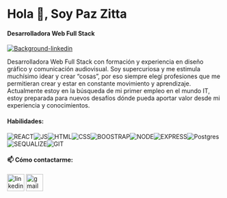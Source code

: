 ### <h1>Hola 👋, Soy Paz Zitta</hi>
#### Desarrolladora Web Full Stack
<a href="https://ibb.co/ySymcfq"><img src="https://i.ibb.co/q5sL3yp/Background-linkedin.jpg" alt="Background-linkedin" border="0"></a>
<!-- ![Desarrolladora Web Full Stack](https://ibb.co/ySymcfq) -->

Desarrolladora Web Full Stack con formación y experiencia en diseño gráfico y comunicación audiovisual. 
Soy supercuriosa y me estimula muchísimo idear y crear “cosas”, por eso siempre elegí profesiones que me permitieran crear y estar en constante movimiento y aprendizaje. 
Actualmente estoy en la búsqueda de mi primer empleo en el mundo IT, estoy preparada para nuevos desafíos dónde pueda aportar valor desde mi experiencia y conocimientos.

#### Habilidades: 
![REACT](https://res.cloudinary.com/dxymci4b6/image/upload/v1645757528/reactjs-ar21_1_icl5ft.svg)![JS](https://res.cloudinary.com/dxymci4b6/image/upload/v1645755683/javascript-ar21_vmqqxq.svg)![HTML](https://res.cloudinary.com/dxymci4b6/image/upload/v1645757598/w3_html5-ar21_hfpzt7.svg)![CSS](https://res.cloudinary.com/dxymci4b6/image/upload/v1645757652/w3_css-ar21_cuzwiw.svg)![BOOSTRAP](https://res.cloudinary.com/dxymci4b6/image/upload/v1645757710/getbootstrap-ar21_y8ry9s.svg)![NODE](https://res.cloudinary.com/dxymci4b6/image/upload/v1645757392/nodejs-horizontal_htgvyr.svg)![EXPRESS](https://res.cloudinary.com/dxymci4b6/image/upload/v1645758946/expressjs-ar21_tthjm5.svg)![Postgres](https://res.cloudinary.com/dxymci4b6/image/upload/v1645757755/postgresql-horizontal_rmsp9d.svg)![SEQUALIZE](https://res.cloudinary.com/dxymci4b6/image/upload/v1645759078/sequelizejs-ar21_settff.svg)![GIT](https://res.cloudinary.com/dxymci4b6/image/upload/v1645759154/git-scm-ar21_nx8jvo.svg)

#### 📫 Cómo contactarme:
[<img src='https://cdn.jsdelivr.net/npm/simple-icons@3.0.1/icons/linkedin.svg' alt='linkedin' height='40'>](https://www.linkedin.com/in/paz-zitta/) [<img src='https://cdn.jsdelivr.net/npm/simple-icons@3.0.1/icons/gmail.svg' alt='gmail' height='40'>](zittapaz@gmail.com)  
  

